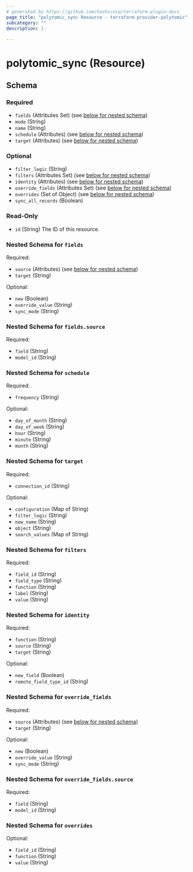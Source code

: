 ```yaml
---
# generated by https://github.com/hashicorp/terraform-plugin-docs
page_title: "polytomic_sync Resource - terraform-provider-polytomic"
subcategory: ""
description: |-
  
---
```


# polytomic_sync (Resource)





<!-- schema generated by tfplugindocs -->
## Schema

### Required

- `fields` (Attributes Set) (see [below for nested schema](#nestedatt--fields))
- `mode` (String)
- `name` (String)
- `schedule` (Attributes) (see [below for nested schema](#nestedatt--schedule))
- `target` (Attributes) (see [below for nested schema](#nestedatt--target))

### Optional

- `filter_logic` (String)
- `filters` (Attributes Set) (see [below for nested schema](#nestedatt--filters))
- `identity` (Attributes) (see [below for nested schema](#nestedatt--identity))
- `override_fields` (Attributes Set) (see [below for nested schema](#nestedatt--override_fields))
- `overrides` (Set of Object) (see [below for nested schema](#nestedatt--overrides))
- `sync_all_records` (Boolean)

### Read-Only

- `id` (String) The ID of this resource.

<a id="nestedatt--fields"></a>
### Nested Schema for `fields`

Required:

- `source` (Attributes) (see [below for nested schema](#nestedatt--fields--source))
- `target` (String)

Optional:

- `new` (Boolean)
- `override_value` (String)
- `sync_mode` (String)

<a id="nestedatt--fields--source"></a>
### Nested Schema for `fields.source`

Required:

- `field` (String)
- `model_id` (String)



<a id="nestedatt--schedule"></a>
### Nested Schema for `schedule`

Required:

- `frequency` (String)

Optional:

- `day_of_month` (String)
- `day_of_week` (String)
- `hour` (String)
- `minute` (String)
- `month` (String)


<a id="nestedatt--target"></a>
### Nested Schema for `target`

Required:

- `connection_id` (String)

Optional:

- `configuration` (Map of String)
- `filter_logic` (String)
- `new_name` (String)
- `object` (String)
- `search_values` (Map of String)


<a id="nestedatt--filters"></a>
### Nested Schema for `filters`

Required:

- `field_id` (String)
- `field_type` (String)
- `function` (String)
- `label` (String)
- `value` (String)


<a id="nestedatt--identity"></a>
### Nested Schema for `identity`

Required:

- `function` (String)
- `source` (String)
- `target` (String)

Optional:

- `new_field` (Boolean)
- `remote_field_type_id` (String)


<a id="nestedatt--override_fields"></a>
### Nested Schema for `override_fields`

Required:

- `source` (Attributes) (see [below for nested schema](#nestedatt--override_fields--source))
- `target` (String)

Optional:

- `new` (Boolean)
- `override_value` (String)
- `sync_mode` (String)

<a id="nestedatt--override_fields--source"></a>
### Nested Schema for `override_fields.source`

Required:

- `field` (String)
- `model_id` (String)



<a id="nestedatt--overrides"></a>
### Nested Schema for `overrides`

Optional:

- `field_id` (String)
- `function` (String)
- `value` (String)


